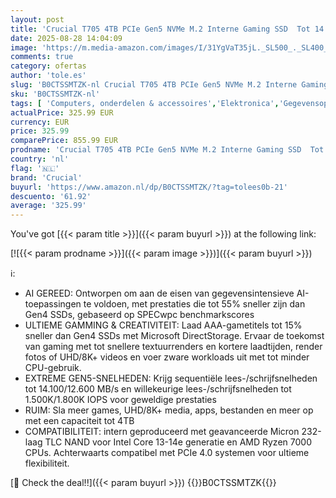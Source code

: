 ```yaml
---
layout: post
title: 'Crucial T705 4TB PCIe Gen5 NVMe M.2 Interne Gaming SSD  Tot 14.100MB/s  PCIe 4.0 Compatibel  Microsoft DirectStorage  Solid State Drive - CT4000T705SSD3'
date: 2025-08-28 14:04:09
image: 'https://m.media-amazon.com/images/I/31YgVaT35jL._SL500_._SL400_.jpg'
comments: true
category: ofertas
author: 'tole.es'
slug: 'B0CTSSMTZK-nl Crucial T705 4TB PCIe Gen5 NVMe M.2 Interne Gaming SSD Tot...'
sku: 'B0CTSSMTZK-nl'
tags: [ 'Computers, onderdelen & accessoires','Elektronica','Gegevensopslag','Interne SSDs','Interne dataopslag','crucial','🇳🇱', ]
actualPrice: 325.99 EUR
currency: EUR
price: 325.99
comparePrice: 855.99 EUR
prodname: 'Crucial T705 4TB PCIe Gen5 NVMe M.2 Interne Gaming SSD  Tot 14.100MB/s  PCIe 4.0 Compatibel  Microsoft DirectStorage  Solid State Drive - CT4000T705SSD3'
country: 'nl'
flag: '🇳🇱'
brand: 'Crucial'
buyurl: 'https://www.amazon.nl/dp/B0CTSSMTZK/?tag=tolees0b-21'
descuento: '61.92'
average: '325.99'
---
```


You've got [{{< param title >}}]({{< param buyurl >}}) at the following link:

[![{{< param prodname >}}]({{< param image >}})]({{< param buyurl >}})

ℹ️:

- AI GEREED: Ontworpen om aan de eisen van gegevensintensieve AI-toepassingen te voldoen, met prestaties die tot 55% sneller zijn dan Gen4 SSDs, gebaseerd op SPECwpc benchmarkscores
- ULTIEME GAMMING & CREATIVITEIT: Laad AAA-gametitels tot 15% sneller dan Gen4 SSDs met Microsoft DirectStorage. Ervaar de toekomst van gaming met tot snellere textuurrenders en kortere laadtijden, render fotos of UHD/8K+ videos en voer zware workloads uit met tot minder CPU-gebruik.
- EXTREME GEN5-SNELHEDEN: Krijg sequentiële lees-/schrijfsnelheden tot 14.100/12.600 MB/s en willekeurige lees-/schrijfsnelheden tot 1.500K/1.800K IOPS voor geweldige prestaties
- RUIM: Sla meer games, UHD/8K+ media, apps, bestanden en meer op met een capaciteit tot 4TB
- COMPATIBILITEIT: intern geproduceerd met geavanceerde Micron 232-laag TLC NAND voor Intel Core 13-14e generatie en AMD Ryzen 7000 CPUs. Achterwaarts compatibel met PCIe 4.0 systemen voor ultieme flexibiliteit.

[🛒 Check the deal!!]({{< param buyurl >}})
{{<world>}}B0CTSSMTZK{{</world>}}
